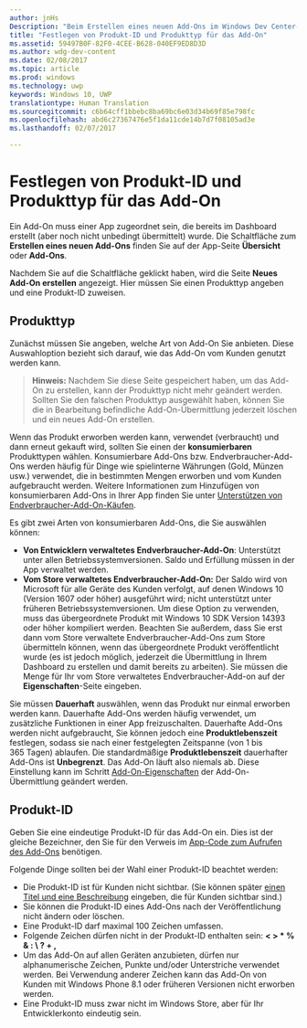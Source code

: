 ```yaml
---
author: jnHs
Description: "Beim Erstellen eines neuen Add-Ons im Windows Dev Center-Dashboard müssen Sie einen Produkttyp angeben und eine Produkt-ID zuweisen."
title: "Festlegen von Produkt-ID und Produkttyp für das Add-On"
ms.assetid: 59497B0F-82F0-4CEE-B628-040EF9ED8D3D
ms.author: wdg-dev-content
ms.date: 02/08/2017
ms.topic: article
ms.prod: windows
ms.technology: uwp
keywords: Windows 10, UWP
translationtype: Human Translation
ms.sourcegitcommit: c6b64cff1bbebc8ba69bc6e03d34b69f85e798fc
ms.openlocfilehash: abd6c27367476e5f1da11cde14b7d7f08105ad3e
ms.lasthandoff: 02/07/2017

---
```


# <a name="set-your-add-on-product-type-and-product-id"></a>Festlegen von Produkt-ID und Produkttyp für das Add-On

Ein Add-On muss einer App zugeordnet sein, die bereits im Dashboard erstellt (aber noch nicht unbedingt übermittelt) wurde. Die Schaltfläche zum **Erstellen eines neuen Add-Ons** finden Sie auf der App-Seite **Übersicht** oder **Add-Ons**.

Nachdem Sie auf die Schaltfläche geklickt haben, wird die Seite **Neues Add-On erstellen** angezeigt. Hier müssen Sie einen Produkttyp angeben und eine Produkt-ID zuweisen.

## <a name="product-type"></a>Produkttyp

Zunächst müssen Sie angeben, welche Art von Add-On Sie anbieten. Diese Auswahloption bezieht sich darauf, wie das Add-On vom Kunden genutzt werden kann.

> **Hinweis:** Nachdem Sie diese Seite gespeichert haben, um das Add-On zu erstellen, kann der Produkttyp nicht mehr geändert werden. Sollten Sie den falschen Produkttyp ausgewählt haben, können Sie die in Bearbeitung befindliche Add-On-Übermittlung jederzeit löschen und ein neues Add-On erstellen.

Wenn das Produkt erworben werden kann, verwendet (verbraucht) und dann erneut gekauft wird, sollten Sie einen der **konsumierbaren** Produkttypen wählen. Konsumierbare Add-Ons bzw. Endverbraucher-Add-Ons werden häufig für Dinge wie spielinterne Währungen (Gold, Münzen usw.) verwendet, die in bestimmten Mengen erworben und vom Kunden aufgebraucht werden. Weitere Informationen zum Hinzufügen von konsumierbaren Add-Ons in Ihrer App finden Sie unter [Unterstützen von Endverbraucher-Add-On-Käufen](../monetize/enable-consumable-add-on-purchases.md).

Es gibt zwei Arten von konsumierbaren Add-Ons, die Sie auswählen können:

- **Von Entwicklern verwaltetes Endverbraucher-Add-On**: Unterstützt unter allen Betriebssystemversionen. Saldo und Erfüllung müssen in der App verwaltet werden. 
- **Vom Store verwaltetes Endverbraucher-Add-On:** Der Saldo wird von Microsoft für alle Geräte des Kunden verfolgt, auf denen Windows 10 (Version 1607 oder höher) ausgeführt wird; nicht unterstützt unter früheren Betriebssystemversionen. Um diese Option zu verwenden, muss das übergeordnete Produkt mit Windows 10 SDK Version 14393 oder höher kompiliert werden. Beachten Sie außerdem, dass Sie erst dann vom Store verwaltete Endverbraucher-Add-Ons zum Store übermitteln können, wenn das übergeordnete Produkt veröffentlicht wurde (es ist jedoch möglich, jederzeit die Übermittlung in Ihrem Dashboard zu erstellen und damit bereits zu arbeiten). Sie müssen die Menge für Ihr vom Store verwaltetes Endverbraucher-Add-on auf der **Eigenschaften**-Seite eingeben.

Sie müssen **Dauerhaft** auswählen, wenn das Produkt nur einmal erworben werden kann. Dauerhafte Add-Ons werden häufig verwendet, um zusätzliche Funktionen in einer App freizuschalten. Dauerhafte Add-Ons werden nicht aufgebraucht, Sie können jedoch eine **Produktlebenszeit** festlegen, sodass sie nach einer festgelegten Zeitspanne (von 1 bis 365 Tagen) ablaufen. Die standardmäßige **Produktlebenszeit** dauerhafter Add-Ons ist **Unbegrenzt**. Das Add-On läuft also niemals ab. Diese Einstellung kann im Schritt [Add-On-Eigenschaften](enter-add-on-properties.md) der Add-On-Übermittlung geändert werden.

## <a name="product-id"></a>Produkt-ID

Geben Sie eine eindeutige Produkt-ID für das Add-On ein. Dies ist der gleiche Bezeichner, den Sie für den Verweis im [App-Code zum Aufrufen des Add-Ons](https://msdn.microsoft.com/library/windows/apps/mt219684) benötigen.

Folgende Dinge sollten bei der Wahl einer Produkt-ID beachtet werden:

-   Die Produkt-ID ist für Kunden nicht sichtbar. (Sie können später [einen Titel und eine Beschreibung](create-add-on-descriptions.md) eingeben, die für Kunden sichtbar sind.)
-   Sie können die Produkt-ID eines Add-Ons nach der Veröffentlichung nicht ändern oder löschen.
-   Eine Produkt-ID darf maximal 100 Zeichen umfassen.
-   Folgende Zeichen dürfen nicht in der Produkt-ID enthalten sein: **&lt; &gt; \* % & : \\ ? + ,**
-   Um das Add-On auf allen Geräten anzubieten, dürfen nur alphanumerische Zeichen, Punkte und/oder Unterstriche verwendet werden. Bei Verwendung anderer Zeichen kann das Add-On von Kunden mit Windows Phone 8.1 oder früheren Versionen nicht erworben werden.
-   Eine Produkt-ID muss zwar nicht im Windows Store, aber für Ihr Entwicklerkonto eindeutig sein.
 





